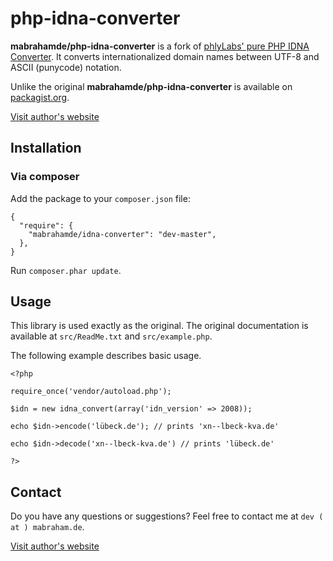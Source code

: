 # php-idna-converter

**mabrahamde/php-idna-converter** is a fork of [phlyLabs' pure PHP IDNA Converter](http://phlymail.com/en/downloads/idna-convert.html). It converts  internationalized domain names between UTF-8 and ASCII (punycode) notation.

Unlike the original **mabrahamde/php-idna-converter** is available on [packagist.org](packagist.org).

[Visit author's website](mabraham.de)

## Installation


### Via composer

Add the package to your `composer.json` file:


    {
      "require": {
        "mabrahamde/idna-converter": "dev-master",
      },
    }

Run `composer.phar update`.

## Usage

This library is used exactly as the original. The original documentation is available at `src/ReadMe.txt` and `src/example.php`.

The following example describes basic usage.

	<?php

	require_once('vendor/autoload.php');

	$idn = new idna_convert(array('idn_version' => 2008));

	echo $idn->encode('lübeck.de'); // prints 'xn--lbeck-kva.de'

	echo $idn->decode('xn--lbeck-kva.de') // prints 'lübeck.de'

	?>
	
## Contact

Do you have any questions or suggestions? Feel free to contact me at `dev ( at ) mabraham.de`.

[Visit author's website](mabraham.de)
